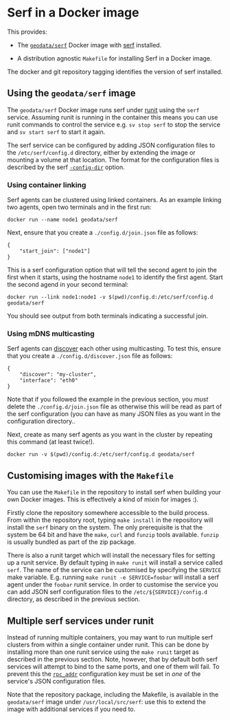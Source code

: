 # Serf in a Docker image

This provides:

* The [`geodata/serf`](https://registry.hub.Docker.com/u/geodata/serf/) Docker
  image with [serf](https://www.serfdom.io/) installed.
  
* A distribution agnostic `Makefile` for installing Serf in a Docker image.

The docker and git repository tagging identifies the version of serf installed.

## Using the `geodata/serf` image

The `geodata/serf` Docker image runs serf under
[runit](http://smarden.org/runit/) using the `serf` service.  Assuming runit is
running in the container this means you can use runit commands to control the
service e.g. `sv stop serf` to stop the service and `sv start serf` to start it
again.

The serf service can be configured by adding JSON configuration files to the
`/etc/serf/config.d` directory, either by extending the image or mounting a
volume at that location.  The format for the configuration files is described by
the serf
[`-config-dir`](https://www.serfdom.io/docs/agent/options.html#_config_file)
option.

### Using container linking

Serf agents can be clustered using linked containers.  As an example linking two
agents, open two terminals and in the first run:

    docker run --name node1 geodata/serf

Next, ensure that you create a `./config.d/join.json` file as follows:

```
{
    "start_join": ["node1"]
}
```

This is a serf configuration option that will tell the second agent to join the
first when it starts, using the hostname `node1` to identify the first agent.
Start the second agend in your second terminal:

    docker run --link node1:node1 -v $(pwd)/config.d:/etc/serf/config.d geodata/serf

You should see output from both terminals indicating a successful join.

### Using mDNS multicasting

Serf agents can
[discover](https://www.serfdom.io/docs/agent/options.html#_discover) each other
using multicasting.  To test this, ensure that you create a
`./config.d/discover.json` file as follows:

```
{
    "discover": "my-cluster",
    "interface": "eth0"
}
```

Note that if you followed the example in the previous section, you *must* delete
the `./config.d/join.json` file as otherwise this will be read as part of the
serf configuration (you can have as many JSON files as you want in the
configuration directory..

Next, create as many serf agents as you want in the cluster by repeating this
command (at least twice!).

    docker run -v $(pwd)/config.d:/etc/serf/config.d geodata/serf

## Customising images with the `Makefile`

You can use the `Makefile` in the repository to install serf when building your
own Docker images. This is effectively a kind of mixin for images :).

Firstly clone the repository somewhere accessible to the build process.  From
within the repository root, typing `make install` in the repository will install
the `serf` binary on the system.  The only prerequisite is that the system be 64
bit and have the `make`, `curl` and `funzip` tools available.  `funzip` is
usually bundled as part of the zip package.

There is also a runit target which will install the necessary files for setting
up a runit service.  By default typing in `make runit` will install a service
called `serf`.  The name of the service can be customised by specifying the
`SERVICE` make variable.  E.g. running `make runit -e SERVICE=foobar` will
install a serf agent under the `foobar` runit service.  In order to customise
the service you can add JSON serf configuration files to the
`/etc/${SERVICE}/config.d` directory, as described in the previous section.

## Multiple serf services under runit

Instead of running multiple containers, you may want to run multiple serf
clusters from within a single container under runit.  This can be done by
installing more than one runit service using the `make runit` target as
described in the previous section.  Note, however, that by default both serf
services will attempt to bind to the same ports, and one of them will fail.  To
prevent this the
[`rpc_addr`](https://www.serfdom.io/docs/agent/options.html#rpc_addr)
configuration key must be set in *one* of the service's JSON configuration
files.

Note that the repository package, including the Makefile, is available in the
`geodata/serf` image under `/usr/local/src/serf`: use this to extend the image
with additional services if you need to.
